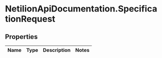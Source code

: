 # NetilionApiDocumentation.SpecificationRequest

## Properties
Name | Type | Description | Notes
------------ | ------------- | ------------- | -------------



